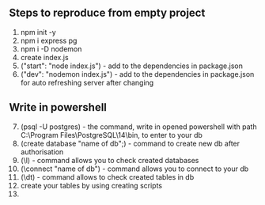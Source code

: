 
## Steps to reproduce from empty project
1) npm init -y
2) npm i express pg
3) npm i -D nodemon
4) create index.js
5) ("start": "node index.js") - add to the dependencies in package.json
6) ("dev": "nodemon index.js") - add to the dependencies in package.json for auto refreshing server after changing
## Write in powershell
7) (psql -U postgres) - the command, write in opened powershell with path C:\Program Files\PostgreSQL\14\bin, to enter to your db
8) (create database "name of db";) - command to create new db after authorisation
9) (\l) - command allows you to check created databases
10) (\connect "name of db") - command allows you to connect to your db
11) (\dt) - command allows to check created tables in db
12) create your tables by using creating scripts
13) 